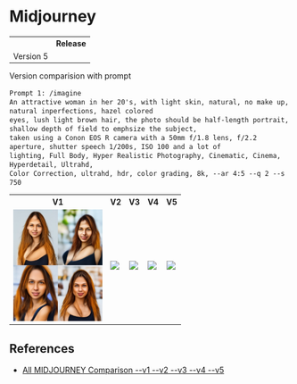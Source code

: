 # Midjourney

<table>
<tr>
<th></th>
<th>Release</th>
</tr>
<tr>
<td>Version 5</td>
</tr>
</table>

Version comparision with prompt

```
Prompt 1: /imagine
An attractive woman in her 20's, with light skin, natural, no make up, natural inperfections, hazel colored 
eyes, lush light brown hair, the photo should be half-length portrait, shallow depth of field to emphsize the subject, 
taken using a Conon EOS R camera with a 50mm f/1.8 lens, f/2.2 aperture, shutter speech 1/200s, ISO 100 and a lot of 
lighting, Full Body, Hyper Realistic Photography, Cinematic, Cinema, Hyperdetail, Ultrahd,
Color Correction, ultrahd, hdr, color grading, 8k, --ar 4:5 --q 2 --s 750
```

<table>
<tr>
<th>V1</th>
<th>V2</th>
<th>V3</th>
<th>V4</th>
<th>V5</th>
</tr>
<tr>
  <td><img src="mid_v1_p1.webp" height="200"/></td>
  <td><img src="mid_v2_p1.webp" height="200"/></td>
  <td><img src="mid_v3_p1.webp" height="200"/></td>
  <td><img src="mid_v4_p1.webp" height="200"/></td>
  <td><img src="mid_v5_p1.webp" height="200"/></td>
</tr>
</table>

## References

* [All MIDJOURNEY Comparison --v1 --v2 --v3 --v4 --v5](https://www.youtube.com/watch?v=y_GGw4dglVU&ab_channel=ITrepeat)
